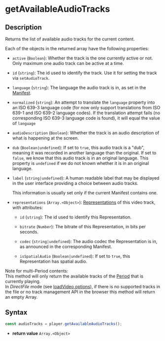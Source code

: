 # getAvailableAudioTracks

## Description

Returns the list of available audio tracks for the current content.

Each of the objects in the returned array have the following properties:

- `active` (`Boolean`): Whether the track is the one currently active or not. Only maximum
  one audio track can be active at a time.

- `id` (`string`): The id used to identify the track. Use it for setting the track via
  `setAudioTrack`.

- `language` (`string`): The language the audio track is in, as set in the
  [Manifest](../../Getting_Started/Glossary.md#manifest).

- `normalized` (`string`): An attempt to translate the `language` property into an ISO
  639-3 language code (for now only support translations from ISO 639-1 and ISO 639-2
  language codes). If the translation attempt fails (no corresponding ISO 639-3 language
  code is found), it will equal the value of `language`

- `audioDescription` (`Boolean`): Whether the track is an audio description of what is
  happening at the screen.

- `dub` (`Boolean|undefined`): If set to `true`, this audio track is a "dub", meaning it
  was recorded in another language than the original. If set to `false`, we know that this
  audio track is in an original language. This property is `undefined` if we do not known
  whether it is in an original language.

- `label` (`string|undefined`): A human readable label that may be displayed in the user
  interface providing a choice between audio tracks.

  This information is usually set only if the current Manifest contains one.

- `representations` (`Array.<Object>`):
  [Representations](../../Getting_Started/Glossary.md#representation) of this video track,
  with attributes:

  - `id` (`string`): The id used to identify this Representation.

  - `bitrate` (`Number`): The bitrate of this Representation, in bits per seconds.

  - `codec` (`string|undefined`): The audio codec the Representation is in, as announced
    in the corresponding Manifest.

  - `isSpatialAudio` (`Boolean|undefined`): If set to `true`, this Representation has
    spatial audio.

<div class="note">
Note for multi-Period contents:
<br>
This method will only return the available tracks of the
<a href="../../Getting_Started/Glossary.md#period">Period</a> that is currently
playing.
</div>

<div class="warning">
In <i>DirectFile</i> mode (see <a
href="../Loading_a_Content.md#transport">loadVideo options</a>), if there is no
supported tracks in the file or no track management API in the browser this
method will return an empty Array.
</div>

## Syntax

```js
const audioTracks = player.getAvailableAudioTracks();
```

- **return value** `Array.<Object>`
